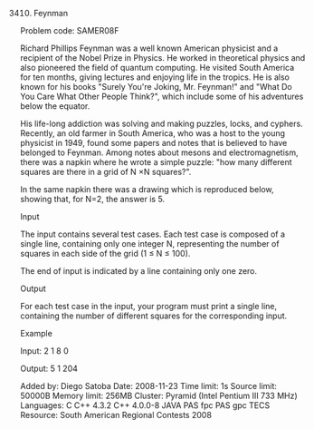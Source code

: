 3410. Feynman

Problem code: SAMER08F

Richard Phillips Feynman was a well known American physicist and a recipient of the Nobel Prize in Physics. He worked in theoretical physics and also pioneered the field of quantum computing. He visited South America for ten months, giving lectures and enjoying life in the tropics. He is also known for his books "Surely You're Joking, Mr. Feynman!" and "What Do You Care What Other People Think?", which include some of his adventures below the equator.

His life-long addiction was solving and making puzzles, locks, and cyphers. Recently, an old farmer in South America, who was a host to the young physicist in 1949, found some papers and notes that is believed to have belonged to Feynman. Among notes about mesons and electromagnetism, there was a napkin where he wrote a simple puzzle: "how many different squares are there in a grid of N ×N squares?".

In the same napkin there was a drawing which is reproduced below, showing that, for N=2, the answer is 5.



Input

The input contains several test cases. Each test case is composed of a single line, containing only one integer N, representing the number of squares in each side of the grid (1 ≤ N ≤ 100).

The end of input is indicated by a line containing only one zero.

Output

For each test case in the input, your program must print a single line, containing the number of different squares for the corresponding input.

Example

Input:
2
1
8
0


Output:
5
1
204

Added by:	Diego Satoba
Date:	2008-11-23
Time limit:	1s
Source limit:	50000B
Memory limit:	256MB
Cluster:	Pyramid (Intel Pentium III 733 MHz)
Languages:	C C++ 4.3.2 C++ 4.0.0-8 JAVA PAS fpc PAS gpc TECS
Resource:	South American Regional Contests 2008
